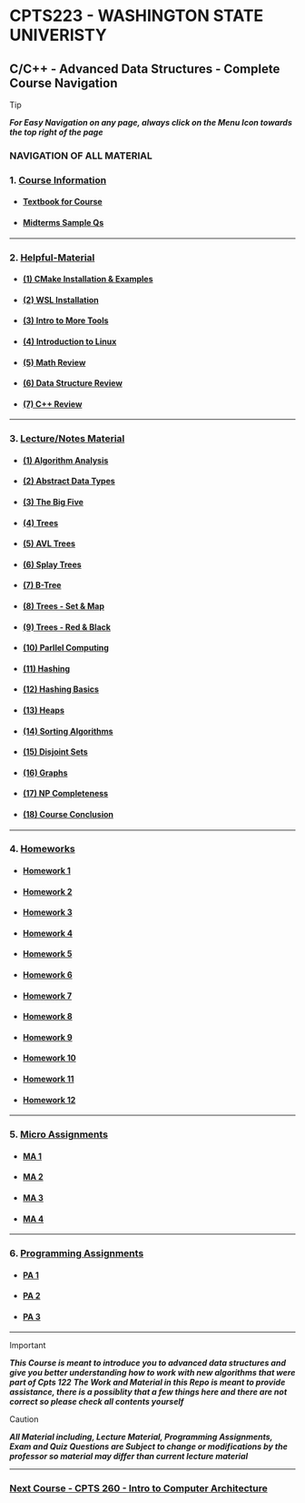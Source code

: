 
# CPTS223 - WASHINGTON STATE UNIVERISTY 
## C/C++ - Advanced Data Structures - Complete Course Navigation

> [!TIP]
> ***For Easy Navigation on any page, always click on the Menu Icon towards the top right of the page***

### NAVIGATION OF ALL MATERIAL 

### 1. [Course Information](https://github.com/MarkShinozaki/CPTS223-AdvancedDataStructuresInCpp/tree/Course-Information)
- #### [Textbook for Course](https://github.com/MarkShinozaki/CPTS223-AdvancedDataStructuresInCpp/tree/TextBook)
- #### [Midterms Sample Qs](https://github.com/MarkShinozaki/CPTS223-AdvancedDataStructuresInCpp/tree/Exams)
---
### 2. [Helpful-Material](https://github.com/MarkShinozaki/CPTS223-AdvancedDataStructuresInCpp/tree/Helpful-Material)

- #### [(1) CMake Installation & Examples](https://github.com/MarkShinozaki/CPTS223-AdvancedDataStructuresInCpp/tree/Helpful-Material/(1)%20CMake%20Installation%20%26%20Example)

- #### [(2) WSL Installation](https://github.com/MarkShinozaki/CPTS223-AdvancedDataStructuresInCpp/tree/Helpful-Material/(2)%20WSL%20Installation)

- #### [(3) Intro to More Tools](https://github.com/MarkShinozaki/CPTS223-AdvancedDataStructuresInCpp/tree/Helpful-Material/(3)%20Introduction%20to%20More%20Tools)

- #### [(4) Introduction to Linux ](https://github.com/MarkShinozaki/CPTS223-AdvancedDataStructuresInCpp/tree/Helpful-Material/(4)%20Introduction%20to%20Linux) 

- #### [(5) Math Review](https://github.com/MarkShinozaki/CPTS223-AdvancedDataStructuresInCpp/tree/Helpful-Material/(5)%20Math%20Review)

- #### [(6) Data Structure Review](https://github.com/MarkShinozaki/CPTS223-AdvancedDataStructuresInCpp/tree/Helpful-Material/(6)%20Data%20Structure%20Review)

- #### [(7) C++ Review](https://github.com/MarkShinozaki/CPTS223-AdvancedDataStructuresInCpp/tree/Helpful-Material/(7)%20C%2B%2B%20Review)



---

### 3. [Lecture/Notes Material](https://github.com/MarkShinozaki/CPTS223-AdvancedDataStructuresInCpp/tree/Lecture-Slides)

- #### [(1) Algorithm Analysis](https://github.com/MarkShinozaki/CPTS223-AdvancedDataStructuresInCpp/tree/Lecture-Slides/(1)%20Algorithm%20Analysis) 

- #### [(2) Abstract Data Types](https://github.com/MarkShinozaki/CPTS223-AdvancedDataStructuresInCpp/tree/Lecture-Slides/(2)%20Abstract%20Data%20Types) 

- #### [(3) The Big Five ](https://github.com/MarkShinozaki/CPTS223-AdvancedDataStructuresInCpp/tree/Lecture-Slides/(3)%20The%20Big%20Five) 

- #### [(4) Trees ](https://github.com/MarkShinozaki/CPTS223-AdvancedDataStructuresInCpp/tree/Lecture-Slides/(4)%20Trees) 

- #### [(5) AVL Trees](https://github.com/MarkShinozaki/CPTS223-AdvancedDataStructuresInCpp/tree/Lecture-Slides/(5)%20AVL%20Trees) 

- #### [(6) Splay Trees ](https://github.com/MarkShinozaki/CPTS223-AdvancedDataStructuresInCpp/tree/Lecture-Slides/(6)%20Splay%20Trees) 

- #### [(7) B-Tree ](https://github.com/MarkShinozaki/CPTS223-AdvancedDataStructuresInCpp/tree/Lecture-Slides/(7)%20B-Tree) 

- #### [(8) Trees - Set & Map ](https://github.com/MarkShinozaki/CPTS223-AdvancedDataStructuresInCpp/tree/Lecture-Slides/(8)%20Trees%20-%20Set%20%26%20Map) 

- #### [(9) Trees - Red & Black ](https://github.com/MarkShinozaki/CPTS223-AdvancedDataStructuresInCpp/tree/Lecture-Slides/(9)%20Trees%20-%20Red-Black) 

- #### [(10) Parllel Computing ](https://github.com/MarkShinozaki/CPTS223-AdvancedDataStructuresInCpp/tree/Lecture-Slides/(10)%20Parallel%20Computing) 

- #### [(11) Hashing ](https://github.com/MarkShinozaki/CPTS223-AdvancedDataStructuresInCpp/tree/Lecture-Slides/(11)%20Hashing) 

- #### [(12) Hashing Basics](https://github.com/MarkShinozaki/CPTS223-AdvancedDataStructuresInCpp/tree/Lecture-Slides/(12)%20Hashing%20Basics) 

- #### [(13) Heaps ](https://github.com/MarkShinozaki/CPTS223-AdvancedDataStructuresInCpp/tree/Lecture-Slides/(13)%20Heaps) 

- #### [(14) Sorting Algorithms ](https://github.com/MarkShinozaki/CPTS223-AdvancedDataStructuresInCpp/tree/Lecture-Slides/(14)%20Sorting%20Algorithms) 

- #### [(15) Disjoint Sets ](https://github.com/MarkShinozaki/CPTS223-AdvancedDataStructuresInCpp/tree/Lecture-Slides/(15)%20Disjoint%20Sets) 

- #### [(16) Graphs ](https://github.com/MarkShinozaki/CPTS223-AdvancedDataStructuresInCpp/tree/Lecture-Slides/(16)%20Graphs) 

- #### [(17) NP Completeness ](https://github.com/MarkShinozaki/CPTS223-AdvancedDataStructuresInCpp/tree/Lecture-Slides/(17)%20NP-Completeness) 

- #### [(18) Course Conclusion ](https://github.com/MarkShinozaki/CPTS223-AdvancedDataStructuresInCpp/tree/Lecture-Slides/(18)%20Course%20Conclusion) 

---

### 4. [Homeworks](https://github.com/MarkShinozaki/CPTS223-AdvancedDataStructuresInCpp/tree/Homeworks)

- #### [Homework 1](https://github.com/MarkShinozaki/CPTS223-AdvancedDataStructuresInCpp/tree/Homeworks/Homework%201)
- #### [Homework 2](https://github.com/MarkShinozaki/CPTS223-AdvancedDataStructuresInCpp/tree/Homeworks/Homework%202/hw2-soln)
- #### [Homework 3](https://github.com/MarkShinozaki/CPTS223-AdvancedDataStructuresInCpp/tree/Homeworks/Homework%203)
- #### [Homework 4](https://github.com/MarkShinozaki/CPTS223-AdvancedDataStructuresInCpp/tree/Homeworks/Homework%204/hw4-soln)
- #### [Homework 5](https://github.com/MarkShinozaki/CPTS223-AdvancedDataStructuresInCpp/tree/Homeworks/Homework%205)
- #### [Homework 6](https://github.com/MarkShinozaki/CPTS223-AdvancedDataStructuresInCpp/tree/Homeworks/Homework%206)
- #### [Homework 7](https://github.com/MarkShinozaki/CPTS223-AdvancedDataStructuresInCpp/tree/Homeworks/Homework%207)
- #### [Homework 8](https://github.com/MarkShinozaki/CPTS223-AdvancedDataStructuresInCpp/tree/Homeworks/Homework%208)
- #### [Homework 9](https://github.com/MarkShinozaki/CPTS223-AdvancedDataStructuresInCpp/tree/Homeworks/Homework%209)
- #### [Homework 10](https://github.com/MarkShinozaki/CPTS223-AdvancedDataStructuresInCpp/tree/Homeworks/Homework%2010)
- #### [Homework 11](https://github.com/MarkShinozaki/CPTS223-AdvancedDataStructuresInCpp/tree/Homeworks/Homework%2011)
- #### [Homework 12](https://github.com/MarkShinozaki/CPTS223-AdvancedDataStructuresInCpp/tree/Homeworks/Homework%2012)


---

### 5. [Micro Assignments](https://github.com/MarkShinozaki/CPTS223-AdvancedDataStructuresInCpp/tree/Micro-Assignments)

- #### [MA 1](https://github.com/MarkShinozaki/CPTS223-AdvancedDataStructuresInCpp/tree/Micro-Assignments/MA%201) 

- #### [MA 2](https://github.com/MarkShinozaki/CPTS223-AdvancedDataStructuresInCpp/tree/Micro-Assignments/MA%202) 

- #### [MA 3](https://github.com/MarkShinozaki/CPTS223-AdvancedDataStructuresInCpp/tree/Micro-Assignments/MA%203)

- #### [MA 4](https://github.com/MarkShinozaki/CPTS223-AdvancedDataStructuresInCpp/tree/Micro-Assignments/MA%204)

--- 

### 6. [Programming Assignments](https://github.com/MarkShinozaki/CPTS223-AdvancedDataStructuresInCpp/tree/Programming-Assignments)

- #### [PA 1](https://github.com/MarkShinozaki/CPTS223-AdvancedDataStructuresInCpp/tree/Programming-Assignments/PA%201) 

- #### [PA 2](https://github.com/MarkShinozaki/CPTS223-AdvancedDataStructuresInCpp/tree/Programming-Assignments/PA%202) 

- #### [PA 3](https://github.com/MarkShinozaki/CPTS223-AdvancedDataStructuresInCpp/tree/Programming-Assignments/PA%203) 

---


> [!IMPORTANT]
> ***This Course is meant to introduce you to advanced data structures and give you better understanding how to work with new algorithms that were part of Cpts 122***
> ***The Work and Material in this Repo is meant to provide assistance, there is a possiblity that a few things here and there are not correct so please check all contents yourself***

> [!CAUTION]
> ***All Material including, Lecture Material, Programming Assignments, Exam and Quiz Questions are Subject to change or modifications by the professor so material may differ than current lecture material***

---

### [Next Course - CPTS 260 - Intro to Computer Architecture ](https://github.com/MarkShinozaki/CPTS260-IntroductionToComputerArchitecture)
